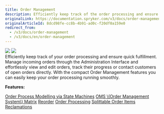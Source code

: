 ```yaml
---
title: Order Management
description: Efficiently keep track of the order processing and ensure quick fulfillment. With the Order Management, you can keep your order processing running smoothly.
originalLink: https://documentation.spryker.com/v3/docs/order-management
originalArticleId: 8dcd98fe-cc8b-4b91-ad0c-f20df0a159e0
redirect_from:
  - /v3/docs/order-management
  - /v3/docs/en/order-management
---
```


<div class='feature-text'>
    <div class='feature-images'>
    <img class="light-mode" src="https://spryker.s3.eu-central-1.amazonaws.com/docs/Document+360/Capabilities+icons/light/Order+Management.svg"/>
    <img class="dark-mode" src="https://spryker.s3.eu-central-1.amazonaws.com/docs/Document+360/Capabilities+icons/dark/Order+Management.svg"/>
    </div>
    <div class="feature-text-wrap">
Efficiently keep track of your order processing and ensure quick fulfillment. Manage incoming orders through the Administration Interface and effortlessly view and edit orders, track their progress or contact customers of open orders directly. With the compact Order Management features you can easily keep your order processing running smoothly.
</div>
</div>

**Features:**
<div>
<a class="feature-link" href="https://documentation.spryker.com/v4/docs/order-process-modelling-state-machines">Order Process Modelling via State Machines</a> 
<a class="feature-link" href="https://documentation.spryker.com/v4/docs/oms-matrix">OMS \(Order Management System\) Matrix</a>
<a class="feature-link" href="https://documentation.spryker.com/v4/docs/reorder">Reorder</a>
<a class="feature-link" href="https://documentation.spryker.com/v4/docs/order-processing">Order Processing</a>
<a class="feature-link" href="https://documentation.spryker.com/v4/docs/splittable-order-items">Splittable Order Items</a>
<a class="feature-link" href="https://documentation.spryker.com/v2/docs/reclamations-201903">Reclamations</a>
    </div>
